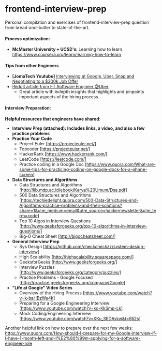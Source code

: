 # frontend-interview-prep

Personal compilation and exercises of frontend-interview-prep question from bread-and-butter to state-of-the-art.

#### Process optimization:

- **McMaster University + UCSD's**: Learning how to learn https://www.coursera.org/learn/learning-how-to-learn

#### Tips from other Engineers

- **[JomaTech Youtube]** [Interviewing at Google, Uber, Snap and Negotiating to a \$300k Job Offer](https://www.youtube.com/watch?v=0CxSvqyEjNE)
- [Reddit article from FT Software Engineer @Uber](https://www.reddit.com/r/cscareerquestions/comments/b3w1gg/2_year_update_my_journey_tips_29_gpa_at_a_small/)
  - Great article with indepth insights that highlights and pinpoints important aspects of the hiring process.

#### Interview Preparation:

**Helpful resources that engineers have shared:**

- **Interview Prep (attached): Includes links, a video, and also a few practice problems**
- **Practice Your Code**
  - Project Euler [https://projecteuler.net/]
  - Topcoder [https://projecteuler.net/]
  - HackerRank [https://www.hackerrank.com/]
  - LeetCode [https://leetcode.com/]
  - Practice coding in a Google Doc [https://www.quora.com/What-are-some-tips-for-practicing-coding-on-google-docs-for-a-phone-screen]
    <br>
- **Data Structures and Algorithms**
  - Data Structures and Algorithms [http://lib.mdp.ac.id/ebook/Karya%20Umum/Dsa.pdf]
  - 500 Data Structures and Algorithms [https://techiedelight.quora.com/500-Data-Structures-and-Algorithms-practice-problems-and-their-solutions?share=1&utm_medium=email&utm_source=hackernewsletter&utm_term=code]
  - Top 10 Algos in Interview Questions [http://www.geeksforgeeks.org/top-10-algorithms-in-interview-questions/]
  - Big-O Cheat Sheet [http://bigocheatsheet.com/]
    <br>
- **General Interview Prep**
  - Sys Design [https://github.com/checkcheckzz/system-design-interview]
  - High Scalability [http://highscalability.squarespace.com/]
  - GeeksforGeeks [http://www.geeksforgeeks.org/]
  - Interview Puzzles [http://www.geeksforgeeks.org/category/puzzles/]
  - Practice Problems - Google Focused [http://practice.geeksforgeeks.org/company/Google]
    <br>
- **"Life at Google" Video Series**
  - Overview of the Hiring Process [https://www.youtube.com/watch?v=k-baHBzWe4k]
  - Preparing for a Google Engineering Interview [https://www.youtube.com/watch?v=ko-KkSmp-Lk]
  - Mock Coding/Engineering Interview [https://www.youtube.com/watch?v=XKu_SEDAykw&t=652s]

Another helpful link on how to prepare over the next few weeks:
https://www.quora.com/How-should-I-prepare-for-my-Google-interview-if-I-have-1-month-left-and-I%E2%80%99m-applying-for-a-software-engineer-role
